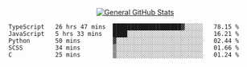 <p align="center">
  <a href="https://github.com/AndyDevv">
    <img src="https://github-readme-stats.vercel.app/api?username=AndyDevv&custom_title=General%20GitHub%20Stats&theme=aura_dark" alt="General GitHub Stats">
  </a>
</p>

<!--START_SECTION:waka-->
```text
TypeScript   26 hrs 47 mins  ███████████████████▓░░░░░   78.15 % 
JavaScript   5 hrs 33 mins   ████░░░░░░░░░░░░░░░░░░░░░   16.21 % 
Python       50 mins         ▓░░░░░░░░░░░░░░░░░░░░░░░░   02.44 % 
SCSS         34 mins         ▒░░░░░░░░░░░░░░░░░░░░░░░░   01.66 % 
C            25 mins         ▒░░░░░░░░░░░░░░░░░░░░░░░░   01.24 % 
```
<!--END_SECTION:waka-->
